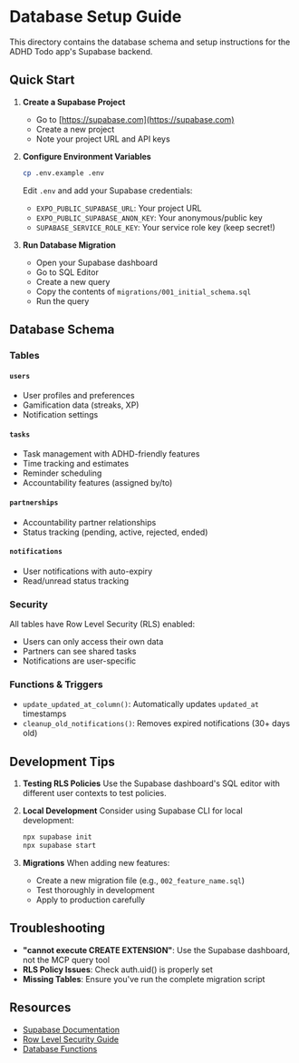 # Database Setup Guide

This directory contains the database schema and setup instructions for the ADHD Todo app's Supabase backend.

## Quick Start

1. **Create a Supabase Project**

   - Go to [https://supabase.com](https://supabase.com)
   - Create a new project
   - Note your project URL and API keys

2. **Configure Environment Variables**

   ```bash
   cp .env.example .env
   ```

   Edit `.env` and add your Supabase credentials:

   - `EXPO_PUBLIC_SUPABASE_URL`: Your project URL
   - `EXPO_PUBLIC_SUPABASE_ANON_KEY`: Your anonymous/public key
   - `SUPABASE_SERVICE_ROLE_KEY`: Your service role key (keep secret!)

3. **Run Database Migration**
   - Open your Supabase dashboard
   - Go to SQL Editor
   - Create a new query
   - Copy the contents of `migrations/001_initial_schema.sql`
   - Run the query

## Database Schema

### Tables

#### `users`

- User profiles and preferences
- Gamification data (streaks, XP)
- Notification settings

#### `tasks`

- Task management with ADHD-friendly features
- Time tracking and estimates
- Reminder scheduling
- Accountability features (assigned by/to)

#### `partnerships`

- Accountability partner relationships
- Status tracking (pending, active, rejected, ended)

#### `notifications`

- User notifications with auto-expiry
- Read/unread status tracking

### Security

All tables have Row Level Security (RLS) enabled:

- Users can only access their own data
- Partners can see shared tasks
- Notifications are user-specific

### Functions & Triggers

- `update_updated_at_column()`: Automatically updates `updated_at` timestamps
- `cleanup_old_notifications()`: Removes expired notifications (30+ days old)

## Development Tips

1. **Testing RLS Policies**
   Use the Supabase dashboard's SQL editor with different user contexts to test policies.

2. **Local Development**
   Consider using Supabase CLI for local development:

   ```bash
   npx supabase init
   npx supabase start
   ```

3. **Migrations**
   When adding new features:
   - Create a new migration file (e.g., `002_feature_name.sql`)
   - Test thoroughly in development
   - Apply to production carefully

## Troubleshooting

- **"cannot execute CREATE EXTENSION"**: Use the Supabase dashboard, not the MCP query tool
- **RLS Policy Issues**: Check auth.uid() is properly set
- **Missing Tables**: Ensure you've run the complete migration script

## Resources

- [Supabase Documentation](https://supabase.com/docs)
- [Row Level Security Guide](https://supabase.com/docs/guides/auth/row-level-security)
- [Database Functions](https://supabase.com/docs/guides/database/functions)
